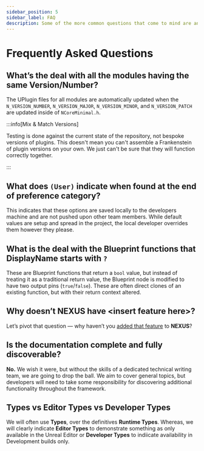 ```yaml
---
sidebar_position: 5
sidebar_label: FAQ
description: Some of the more common questions that come to mind are answered.
---
```


# Frequently Asked Questions

## What’s the deal with all the modules having the same Version/Number?

The UPlugin files for all modules are automatically updated when the `N_VERSION_NUMBER`, `N_VERSION_MAJOR`, `N_VERSION_MINOR`, and `N_VERSION_PATCH` are updated inside of `NCoreMinimal.h`.

:::info[Mix & Match Versions]

Testing is done against the current state of the repository, not bespoke versions of plugins. This doesn't mean you can't assemble a Frankenstein of plugin versions on your own. We just can't be sure that they will function correctly together.

:::

## What does `(User)` indicate when found at the end of preference category?

This indicates that these options are saved locally to the developers machine and are not pushed upon other team members. While default values are setup and spread in the project, the local developer overrides them however they please.

## What is the deal with the Blueprint functions that DisplayName starts with `?`

These are Blueprint functions that return a `bool` value, but instead of treating it as a traditional return value, the Blueprint node is modified to have two output pins (`true`/`false`). These are often direct clones of an existing function, but with their return context altered.

## Why doesn’t NEXUS have &lt;insert feature here&gt;?

Let’s pivot that question — why haven’t you [added that feature](/community/contributing/) to **NEXUS**?

## Is the documentation complete and fully discoverable?

**No.** We wish it were, but without the skills of a dedicated technical writing team, we are going to drop the ball. We aim to cover general topics, but developers will need to take some responsibility for discovering additional functionality throughout the framework.

## Types vs Editor Types vs Developer Types

We will often use **Types**, over the definitives **Runtime Types**. Whereas, we will clearly indicate **Editor Types** to demonstrate something as only available in the Unreal Editor or **Developer Types** to indiicate availability in Development builds only.